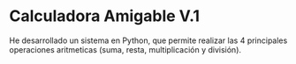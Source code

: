 # Calculadora Amigable V.1

He desarrollado un sistema en Python, que permite realizar las 4 principales operaciones aritmeticas (suma, resta, multiplicación y división).